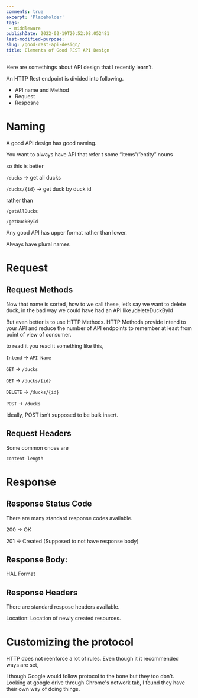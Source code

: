```yaml
---
comments: true
excerpt: 'Placeholder' 
tags:
 - middleware
publishDate: 2022-02-19T20:52:08.052481
last-modified-purpose:
slug: /good-rest-api-design/
title: Elements of Good REST API Design
---
```


Here are somethings about API design that I recently learn’t.

An HTTP Rest endpoint is divided into following.

- API name and Method
- Request
- Resposne

# Naming

A good API design has good naming. 

You want to always have API that refer t some “items”/”entity” nouns

so this is better

`/ducks` → get all ducks

`/ducks/{id}` → get duck by duck id

rather than

`/getAllDucks`

`/getDuckById`

Any good API has upper format rather than lower.

Always have plural names

# Request
## Request Methods

Now that name is sorted, how to we call these, let’s say we want to delete duck, in the bad way we could have had an API like /deleteDuckById

But even better is to use HTTP Methods. HTTP Methods provide intend to your API and reduce the number of API endpoints to remember at least from point of view of consumer.

to read it you read it something like this,

`Intend` → `API Name`

`GET` → `/ducks`

`GET` → `/ducks/{id}`

`DELETE` → `/ducks/{id}`

`POST` → `/ducks`

Ideally, POST isn’t supposed to be bulk insert.

## Request Headers

Some common onces are 

`content-length`

# Response

## Response Status Code

There are many standard response codes available.

200 → OK

201 → Created (Supposed to not have response body)

## Response Body:

HAL Format

## Response Headers

There are standard respose headers available.

Location: Location of newly created resources.

# Customizing the protocol

HTTP does not reenforce a lot of rules. Even though it it recommended ways are set,

I though Google would follow protocol to the bone but they too don’t. Looking at google drive through Chrome's network tab, I found they have their own way of doing things.